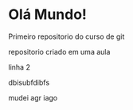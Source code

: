 # Olá Mundo!
Primeiro repositorio do curso de git

repositorio criado em uma aula

linha 2

dbisubfdibfs

mudei agr
 iago